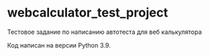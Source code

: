# webcalculator_test_project
Тестовое задание по написанию автотеста для веб калькулятора

Код написан на версии Python 3.9. 


